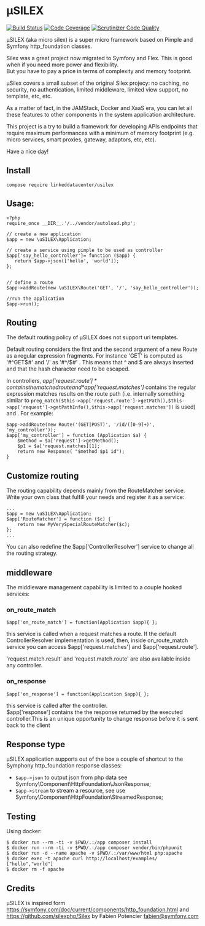 µSILEX
======
[![Build Status](https://travis-ci.org/linkeddatacenter/uSILEX.svg?branch=master)](https://travis-ci.org/linkeddatacenter/uSILEX.svg)
[![Code Coverage](https://scrutinizer-ci.com/g/linkeddatacenter/uSILEX.svg/badges/coverage.png?b=master)](https://scrutinizer-ci.com/g/linkeddatacenter/uSILEX.svg/?branch=master)
[![Scrutinizer Code Quality](https://scrutinizer-ci.com/g/linkeddatacenter/uSILEX.svg/badges/quality-score.png?b=master)](https://scrutinizer-ci.com/g/linkeddatacenter/uSILEX.svg/?branch=master)

µSILEX (aka micro silex)  is a super micro framework based on Pimple and Symfony http_foundation  classes.

Silex was a great project now migrated to Symfony and Flex. This is good when if you need more power and flexibility.  
But you have to pay a price in terms of complexity and memory footprint.

µSilex covers a small subset of the original Silex projecy: no caching, no security, no authentication, limited middleware,  limited view support, no template, etc, etc. 

As a matter of fact, in the JAMStack, Docker and XaaS era, you can let all these features to other components in the system application architecture.

This project is a try to build a framework for developing APIs endpoints 
that require maximum performances
with a minimum of memory footprint (e.g. micro services, smart proxies, gateway, adaptors, etc, etc).

Have a nice day!

## Install

`compose require linkeddatacenter/usilex`

## Usage:

```
<?php
require_once __DIR__.'/../vendor/autoload.php';

// create a new application
$app = new \uSILEX\Application;

// create a service using pimple to be used as controller
$app['say_hello_controller']= function ($app) {
   return $app->json(['hello', 'world']);
};


// define a route
$app->addRoute(new \uSILEX\Route('GET', '/', 'say_hello_controller'));

//run the application
$app->run();
```

## Routing

The default routing policy of µSILEX does not support uri templates.

Default routing considers the first and the second argument of a new Route as a regular expression fragments. For instance 'GET' is computed as '#^GET$#' and '/' as '#^/$#' . This means that ^ and $ are always inserted and that the hash character need to be escaped.

In controllers, *$app['request.route']* contains the matched route and  *$app['request.matches']* contains the  regular expression  matches results on the route path (i.e. internally something similar to `preg_match($this->app['request.route']->getPath(),$this->app['request']->getPathInfo(),$this->app['request.matches'])` is used) and . For example:

	$app->addRoute(new Route('(GET|POST)', '/id/([0-9]+)', 'my_controller'));	
	$app['my_controller'] = function (Application $a) {
		$method = $a['request']->getMethod();
		$p1 = $a['request.matches][1];
		return new Response( "$method $p1 id");
	}


## Customize routing

The routing capability depends mainly from the RouteMatcher service. 
Write your own class that fulfill your needs and register it as a service:

```
...
$app = new \uSILEX\Application;
$app['RouteMatcher'] = function ($c) {
    return new MyVerySpecialRouteMatcher($c);
};
...
```

You can also redefine the $app['ControllerResolver'] service to change all the routing strategy.


## middleware

The middleware management capability is limited to a couple hooked services:

### on_route_match

	$app['on_route_match'] = function(Application $app){ };
 
this service is called when a request  matches a  route. If the default ControllerResolver implementation is used, then, inside on_route_match service you can access 
$app['request.matches'] and $app['request.route'].

'request.match.result' and 'request.match.route' are also available inside any controller.

### on_response

	$app['on_response'] = function(Application $app){ };

this service is called after the controller.  
$app['response'] contains the the response returned by the executed controller.This is an unique opportunity to change response before it is sent back to the client

## Response type

µSILEX application supports out of the box a couple of shortcut to the Symphony http_foundation response classes:

- `$app->json` to output json from php data see Symfony\Component\HttpFoundation\JsonResponse;
- `$app->stream` to stream a resource, see use Symfony\Component\HttpFoundation\StreamedResponse;


## Testing

Using docker:

	$ docker run --rm -ti -v $PWD/.:/app composer install
	$ docker run --rm -ti -v $PWD/.:/app composer vendor/bin/phpunit
	$ docker run -d --name apache -v $PWD/.:/var/www/html php:apache
	$ docker exec -t apache curl http://localhost/examples/
	["hello","world"]
	$ docker rm -f apache


## Credits

µSILEX is inspired form https://symfony.com/doc/current/components/http_foundation.html
and https://github.com/silexphp/Silex
by Fabien Potencier <fabien@symfony.com>
